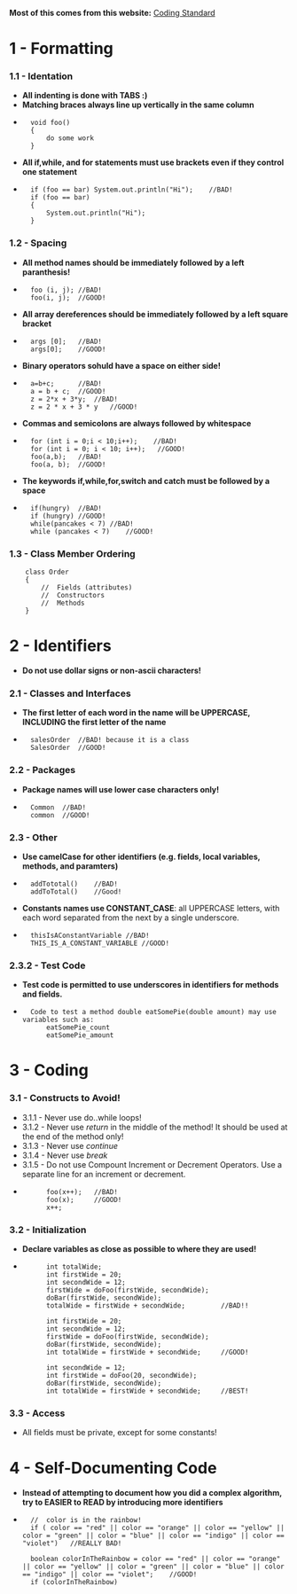 **Most of this comes from this website:** [Coding Standard](https://javaranch.com/styleLong.jsp#doc)
#   1 - Formatting
### 1.1 - Identation
*   **All indenting is done with TABS :)**
*   **Matching braces always line up vertically in the same column**
*       void foo()
        {
            do some work
        }
*   **All if,while, and for statements must use brackets even if they control one statement**
*       if (foo == bar) System.out.println("Hi");    //BAD!
        if (foo == bar)
        {
            System.out.println("Hi");
        }
### 1.2 - Spacing
*   **All method names should be immediately followed by a left paranthesis!**
*       foo (i, j); //BAD!
        foo(i, j);  //GOOD!
       
*   **All array dereferences should be immediately followed by a left square bracket**
*       args [0];   //BAD!
        args[0];    //GOOD!
       
*   **Binary operators sohuld have a space on either side!**
*       a=b+c;      //BAD!
        a = b + c;  //GOOD!
        z = 2*x + 3*y;  //BAD!
        z = 2 * x + 3 * y   //GOOD!
*   **Commas and semicolons are always followed by whitespace**
*       for (int i = 0;i < 10;i++);    //BAD!
        for (int i = 0; i < 10; i++);   //GOOD!
        foo(a,b);   //BAD!
        foo(a, b);  //GOOD!
*   **The keywords if,while,for,switch and catch must be followed by a space**
*       if(hungry)  //BAD!
        if (hungry) //GOOD!
        while(pancakes < 7) //BAD!
        while (pancakes < 7)    //GOOD!
### 1.3 - Class Member Ordering
        class Order
        {
            //  Fields (attributes)
            //  Constructors
            //  Methods
        }

#   2 - Identifiers
*   **Do not use dollar signs or non-ascii characters!**
### 2.1 - Classes and Interfaces
*   **The first letter of each word in the name will be UPPERCASE, INCLUDING the first letter of the name**
*       salesOrder  //BAD! because it is a class
        SalesOrder  //GOOD! 
### 2.2 - Packages
*   **Package names will use lower case characters only!**
*       Common  //BAD!
        common  //GOOD!
### 2.3 - Other
*   **Use camelCase for other identifiers (e.g. fields, local variables, methods, and paramters)**
*       addTototal()    //BAD!
        addToTotal()    //Good!
*   **Constants names use CONSTANT_CASE**: all UPPERCASE letters, with each word separated from the next by a single underscore.
*       thisIsAConstantVariable //BAD!
        THIS_IS_A_CONSTANT_VARIABLE //GOOD!       
### 2.3.2 - Test Code
*   **Test code is permitted to use underscores in identifiers for methods and fields.**
*       Code to test a method double eatSomePie(double amount) may use variables such as:
            eatSomePie_count
            eatSomePie_amount

#   3 - Coding
### 3.1 - Constructs to Avoid!
*   3.1.1 - Never use do..while loops!
*   3.1.2 - Never use *return* in the middle of the method!  It should be used at the end of the method only!
*   3.1.3 - Never use *continue*
*   3.1.4 - Never use *break*
*   3.1.5 - Do not use Compount Increment or Decrement Operators.  Use a separate line for an increment or decrement.
*           foo(x++);   //BAD!
            foo(x);     //GOOD!
            x++;
### 3.2 - Initialization
*   **Declare variables as close as possible to where they are used!**
*           int totalWide;
            int firstWide = 20;
            int secondWide = 12;
            firstWide = doFoo(firstWide, secondWide);
            doBar(firstWide, secondWide);
            totalWide = firstWide + secondWide;         //BAD!!
        
            int firstWide = 20;
            int secondWide = 12;
            firstWide = doFoo(firstWide, secondWide);
            doBar(firstWide, secondWide);
            int totalWide = firstWide + secondWide;     //GOOD!
        
            int secondWide = 12;
            int firstWide = doFoo(20, secondWide);
            doBar(firstWide, secondWide);
            int totalWide = firstWide + secondWide;     //BEST!
### 3.3 - Access
*   All fields must be private, except for some constants!

#   4 - Self-Documenting Code
*   **Instead of attempting to document how you did a complex algorithm, try to EASIER to READ by introducing more identifiers**
*       //  color is in the rainbow!
        if ( color == "red" || color == "orange" || color == "yellow" || color = "green" || color = "blue" || color == "indigo" || color == "violet")   //REALLY BAD!
        
        boolean colorInTheRainbow = color == "red" || color == "orange" || color == "yellow" || color = "green" || color = "blue" || color == "indigo" || color == "violet";    //GOOD!
        if (colorInTheRainbow)